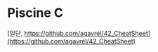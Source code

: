 # Piscine C

[일단, https://github.com/agavrel/42_CheatSheet](https://github.com/agavrel/42_CheatSheet)
